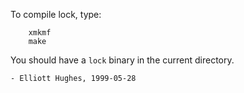 To compile lock, type:
```
	xmkmf
	make
```

You should have a `lock` binary in the current directory.

	- Elliott Hughes, 1999-05-28
